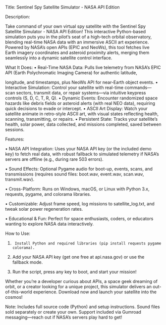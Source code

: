 Title: Sentinel Spy Satellite Simulator - NASA API Edition

Description:

Take command of your own virtual spy satellite with the Sentinel Spy Satellite Simulator - NASA API Edition! This interactive Python-based simulation puts you in the pilot’s seat of a high-tech orbital observatory, blending real-time NASA data with an immersive ASCII art experience. Powered by NASA’s open APIs (EPIC and NeoWs), this tool fetches live Earth imagery coordinates and asteroid proximity alerts, merging them seamlessly into a dynamic satellite control interface.

What It Does:
	•	Real-Time NASA Data: Pulls live telemetry from NASA’s EPIC API (Earth Polychromatic Imaging Camera) for authentic latitude, 
 
 longitude, and timestamps, plus NeoWs API for near-Earth object events.
	•	Interactive Simulation: Control your satellite with real-time commands—scan sectors, transmit data, or repair systems—via 
 intuitive keypress controls (S, D, C, T, R, Q).
	•	Dynamic Events: Encounter randomized space hazards like debris fields or asteroid alerts (with real NEO data), requiring 
 quick decisions to evade or intercept.
	•	ASCII Art Display: Watch your satellite animate in retro-style ASCII art, with visual states reflecting health, scanning, 
 transmitting, or repairs.
	•	Persistent State: Tracks your satellite’s health, solar power, data collected, and missions completed, saved between 
 sessions.

Features:

 •	NASA API Integration: Uses your NASA API key (or the included demo key) to fetch real data, with robust fallback to simulated telemetry if NASA’s servers are offline (e.g., during rare 503 errors).

 •	Sound Effects: Optional Pygame audio for boot-up, events, scans, and transmissions (requires sound files: boot.wav, event.wav, scan.wav, transmit.wav).

 •	Cross-Platform: Runs on Windows, macOS, or Linux with Python 3.x, requests, pygame, and colorama libraries.

 •	Customizable: Adjust frame speed, log missions to satellite_log.txt, and tweak solar power regeneration rates.

 •	Educational & Fun: Perfect for space enthusiasts, coders, or educators wanting to explore NASA data interactively.


How to Use:
1.      Install Python and required libraries (pip install requests pygame colorama).
	
 2.	Add your NASA API key (get one free at api.nasa.gov) or use the fallback mode.
	
 3.	Run the script, press any key to boot, and start your mission!

Whether you’re a developer curious about APIs, a space geek dreaming of orbit, or a creator looking for a unique project, this simulator delivers an out-of-this-world experience. Download now and launch your satellite into the cosmos!

Note: Includes full source code (Python) and setup instructions. Sound files sold separately or create your own. Support included via Gumroad messaging—reach out if NASA’s servers play hard to get!
